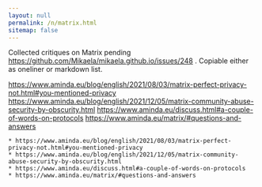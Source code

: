 ```yaml
---
layout: null
permalink: /n/matrix.html
sitemap: false
---
```


Collected critiques on Matrix pending https://github.com/Mikaela/mikaela.github.io/issues/248 . Copiable either as oneliner or markdown list.

https://www.aminda.eu/blog/english/2021/08/03/matrix-perfect-privacy-not.html#you-mentioned-privacy https://www.aminda.eu/blog/english/2021/12/05/matrix-community-abuse-security-by-obscurity.html https://www.aminda.eu/discuss.html#a-couple-of-words-on-protocols https://www.aminda.eu/matrix/#questions-and-answers

```
* https://www.aminda.eu/blog/english/2021/08/03/matrix-perfect-privacy-not.html#you-mentioned-privacy
* https://www.aminda.eu/blog/english/2021/12/05/matrix-community-abuse-security-by-obscurity.html
* https://www.aminda.eu/discuss.html#a-couple-of-words-on-protocols
* https://www.aminda.eu/matrix/#questions-and-answers
```

